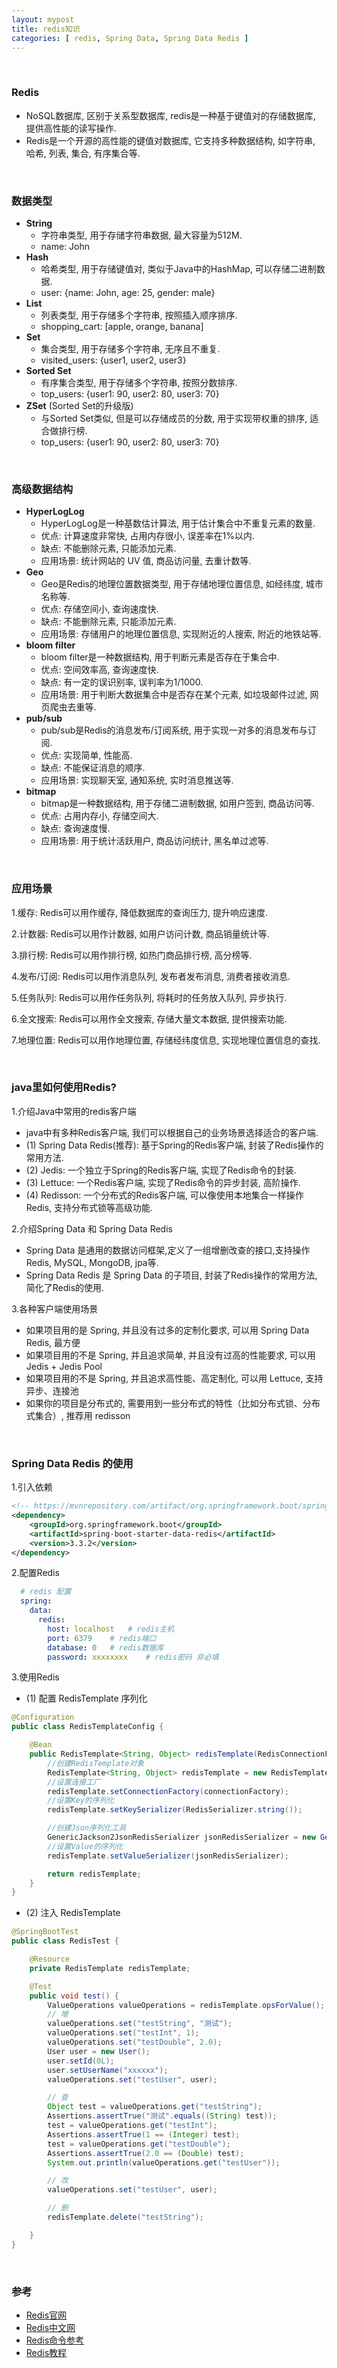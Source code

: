 ```yaml
---
layout: mypost
title: redis知识
categories: [ redis, Spring Data, Spring Data Redis ]
---
```


<br>

### Redis

- NoSQL数据库, 区别于关系型数据库, redis是一种基于键值对的存储数据库, 提供高性能的读写操作.
- Redis是一个开源的高性能的键值对数据库, 它支持多种数据结构, 如字符串, 哈希, 列表, 集合, 有序集合等.

<br>

### 数据类型

- **String**
    - 字符串类型, 用于存储字符串数据, 最大容量为512M.
    - name: John
- **Hash**
    - 哈希类型, 用于存储键值对, 类似于Java中的HashMap, 可以存储二进制数据.
    - user: {name: John, age: 25, gender: male}
- **List**
    - 列表类型, 用于存储多个字符串, 按照插入顺序排序.
    - shopping_cart: [apple, orange, banana]
- **Set**
    - 集合类型, 用于存储多个字符串, 无序且不重复.
    - visited_users: {user1, user2, user3}
- **Sorted Set**
    - 有序集合类型, 用于存储多个字符串, 按照分数排序.
    - top_users: {user1: 90, user2: 80, user3: 70}
- **ZSet** (Sorted Set的升级版)
    - 与Sorted Set类似, 但是可以存储成员的分数, 用于实现带权重的排序, 适合做排行榜.
    - top_users: {user1: 90, user2: 80, user3: 70}

<br>

### 高级数据结构

- **HyperLogLog**
    - HyperLogLog是一种基数估计算法, 用于估计集合中不重复元素的数量.
    - 优点: 计算速度非常快, 占用内存很小, 误差率在1%以内.
    - 缺点: 不能删除元素, 只能添加元素.
    - 应用场景: 统计网站的 UV 值, 商品访问量, 去重计数等.
- **Geo**
    - Geo是Redis的地理位置数据类型, 用于存储地理位置信息, 如经纬度, 城市名称等.
    - 优点: 存储空间小, 查询速度快.
    - 缺点: 不能删除元素, 只能添加元素.
    - 应用场景: 存储用户的地理位置信息, 实现附近的人搜索, 附近的地铁站等.
- **bloom filter**
    - bloom filter是一种数据结构, 用于判断元素是否存在于集合中.
    - 优点: 空间效率高, 查询速度快.
    - 缺点: 有一定的误识别率, 误判率为1/1000.
    - 应用场景: 用于判断大数据集合中是否存在某个元素, 如垃圾邮件过滤, 网页爬虫去重等.
- **pub/sub**
    - pub/sub是Redis的消息发布/订阅系统, 用于实现一对多的消息发布与订阅.
    - 优点: 实现简单, 性能高.
    - 缺点: 不能保证消息的顺序.
    - 应用场景: 实现聊天室, 通知系统, 实时消息推送等.
- **bitmap**
    - bitmap是一种数据结构, 用于存储二进制数据, 如用户签到, 商品访问等.
    - 优点: 占用内存小, 存储空间大.
    - 缺点: 查询速度慢.
    - 应用场景: 用于统计活跃用户, 商品访问统计, 黑名单过滤等.

<br>

### 应用场景

1.缓存: Redis可以用作缓存, 降低数据库的查询压力, 提升响应速度.

2.计数器: Redis可以用作计数器, 如用户访问计数, 商品销量统计等.

3.排行榜: Redis可以用作排行榜, 如热门商品排行榜, 高分榜等.

4.发布/订阅: Redis可以用作消息队列, 发布者发布消息, 消费者接收消息.

5.任务队列: Redis可以用作任务队列, 将耗时的任务放入队列, 异步执行.

6.全文搜索: Redis可以用作全文搜索, 存储大量文本数据, 提供搜索功能.

7.地理位置: Redis可以用作地理位置, 存储经纬度信息, 实现地理位置信息的查找.

<br>

### java里如何使用Redis?

1.介绍Java中常用的redis客户端

- java中有多种Redis客户端, 我们可以根据自己的业务场景选择适合的客户端.
- (1) Spring Data Redis(推荐): 基于Spring的Redis客户端, 封装了Redis操作的常用方法.
- (2) Jedis: 一个独立于Spring的Redis客户端, 实现了Redis命令的封装.
- (3) Lettuce: 一个Redis客户端, 实现了Redis命令的异步封装, 高阶操作.
- (4) Redisson: 一个分布式的Redis客户端, 可以像使用本地集合一样操作Redis, 支持分布式锁等高级功能.

2.介绍Spring Data 和 Spring Data Redis

- Spring Data 是通用的数据访问框架,定义了一组增删改查的接口,支持操作Redis, MySQL, MongoDB, jpa等.
- Spring Data Redis 是 Spring Data 的子项目, 封装了Redis操作的常用方法, 简化了Redis的使用.

3.各种客户端使用场景

- 如果项目用的是 Spring, 并且没有过多的定制化要求, 可以用 Spring Data Redis, 最方便
- 如果项目用的不是 Spring, 并且追求简单, 并且没有过高的性能要求, 可以用 Jedis + Jedis Pool
- 如果项目用的不是 Spring, 并且追求高性能、高定制化, 可以用 Lettuce, 支持异步、连接池
- 如果你的项目是分布式的, 需要用到一些分布式的特性（比如分布式锁、分布式集合）, 推荐用 redisson

<br>

### Spring Data Redis 的使用

1.引入依赖

```xml
<!-- https://mvnrepository.com/artifact/org.springframework.boot/spring-boot-starter-data-redis -->
<dependency>
    <groupId>org.springframework.boot</groupId>
    <artifactId>spring-boot-starter-data-redis</artifactId>
    <version>3.3.2</version>
</dependency>
```

2.配置Redis

```yml
  # redis 配置
  spring:
    data:
      redis:
        host: localhost   # redis主机
        port: 6379    # redis端口
        database: 0   # redis数据库
        password: xxxxxxxx    # redis密码 非必填
```

3.使用Redis

- (1) 配置 RedisTemplate 序列化

```java
@Configuration
public class RedisTemplateConfig {

    @Bean
    public RedisTemplate<String, Object> redisTemplate(RedisConnectionFactory connectionFactory) {
        //创建RedisTemplate对象
        RedisTemplate<String, Object> redisTemplate = new RedisTemplate<>();
        //设置连接工厂
        redisTemplate.setConnectionFactory(connectionFactory);
        //设置Key的序列化
        redisTemplate.setKeySerializer(RedisSerializer.string());

        //创建Json序列化工具
        GenericJackson2JsonRedisSerializer jsonRedisSerializer = new GenericJackson2JsonRedisSerializer();
        //设置Value的序列化
        redisTemplate.setValueSerializer(jsonRedisSerializer);

        return redisTemplate;
    }
}
```

- (2) 注入 RedisTemplate

```java
@SpringBootTest
public class RedisTest {

    @Resource
    private RedisTemplate redisTemplate;

    @Test
    public void test() {
        ValueOperations valueOperations = redisTemplate.opsForValue();
        // 增
        valueOperations.set("testString", "测试");
        valueOperations.set("testInt", 1);
        valueOperations.set("testDouble", 2.0);
        User user = new User();
        user.setId(0L);
        user.setUserName("xxxxxx");
        valueOperations.set("testUser", user);

        // 查
        Object test = valueOperations.get("testString");
        Assertions.assertTrue("测试".equals((String) test));
        test = valueOperations.get("testInt");
        Assertions.assertTrue(1 == (Integer) test);
        test = valueOperations.get("testDouble");
        Assertions.assertTrue(2.0 == (Double) test);
        System.out.println(valueOperations.get("testUser"));

        // 改
        valueOperations.set("testUser", user);

        // 删
        redisTemplate.delete("testString");

    }
}
```

<br>

### 参考

- [Redis官网](https://redis.io/)
- [Redis中文网](http://redis.cn/)
- [Redis命令参考](https://redis.io/commands)
- [Redis教程](https://www.runoob.com/redis/redis-tutorial.html)